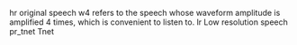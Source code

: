 hr original speech
w4 refers to the speech whose waveform amplitude is amplified 4 times, which is convenient to listen to.
lr Low resolution speech
pr_tnet		Tnet
